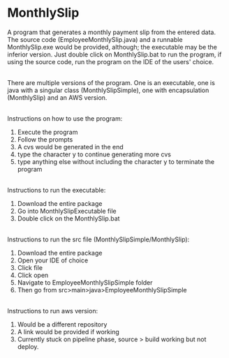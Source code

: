 # MonthlySlip
A program that generates a monthly payment slip from the entered data. The source code (EmployeeMonthlySlip.java) and a runnable MonthlySlip.exe would be provided, although; the executable may be the inferior version. Just double click on MonthlySlip.bat to run the program, if using the source code, run the program on the IDE of the users' choice. 

<br /> There are multiple versions of the program. One is an executable, one is java with a singular class (MonthlySlipSimple), one with encapsulation (MonthlySlip) and an AWS version. 

<br />Instructions on how to use the program:
1. Execute the program
2. Follow the prompts
3. A cvs would be generated in the end
4. type the character y to continue generating more cvs
5. type anything else without including the character y to terminate the program

<br />Instructions to run the executable:
1. Download the entire package
2. Go into MonthlySlipExecutable file
3. Double click on the MonthlySlip.bat

<br /> Instructions to run the src file (MonthlySlipSimple/MonthlySlip):
1. Download the entire package
2. Open your IDE of choice
3. Click file
4. Click open
5. Navigate to EmployeeMonthlySlipSimple folder
6. Then go from src>main>java>EmployeeMonthlySlipSimple

<br /> Instructions to run aws version:
1. Would be a different repository
2. A link would be provided if working
3. Currently stuck on pipeline phase, source > build working but not deploy.

